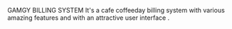 GAMGY BILLING SYSTEM
It's a cafe coffeeday billing system with various amazing features and with an attractive user interface .


